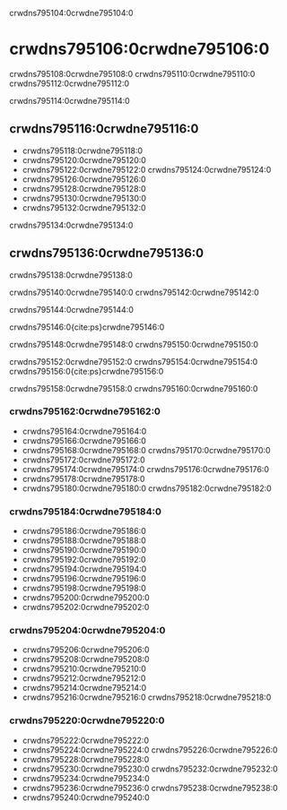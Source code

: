 crwdns795104:0crwdne795104:0
# crwdns795106:0crwdne795106:0

crwdns795108:0crwdne795108:0 crwdns795110:0crwdne795110:0 crwdns795112:0crwdne795112:0

crwdns795114:0crwdne795114:0
## crwdns795116:0crwdne795116:0

* crwdns795118:0crwdne795118:0
* crwdns795120:0crwdne795120:0
* crwdns795122:0crwdne795122:0 crwdns795124:0crwdne795124:0
* crwdns795126:0crwdne795126:0
* crwdns795128:0crwdne795128:0
* crwdns795130:0crwdne795130:0
* crwdns795132:0crwdne795132:0

crwdns795134:0crwdne795134:0
## crwdns795136:0crwdne795136:0

crwdns795138:0crwdne795138:0

crwdns795140:0crwdne795140:0 crwdns795142:0crwdne795142:0

crwdns795144:0crwdne795144:0

crwdns795146:0{cite:ps}crwdne795146:0

crwdns795148:0crwdne795148:0 crwdns795150:0crwdne795150:0

crwdns795152:0crwdne795152:0 crwdns795154:0crwdne795154:0 crwdns795156:0{cite:ps}crwdne795156:0

crwdns795158:0crwdne795158:0 crwdns795160:0crwdne795160:0

### crwdns795162:0crwdne795162:0

* crwdns795164:0crwdne795164:0
* crwdns795166:0crwdne795166:0
* crwdns795168:0crwdne795168:0 crwdns795170:0crwdne795170:0
* crwdns795172:0crwdne795172:0
* crwdns795174:0crwdne795174:0 crwdns795176:0crwdne795176:0
* crwdns795178:0crwdne795178:0
* crwdns795180:0crwdne795180:0 crwdns795182:0crwdne795182:0

### crwdns795184:0crwdne795184:0

* crwdns795186:0crwdne795186:0
* crwdns795188:0crwdne795188:0
* crwdns795190:0crwdne795190:0
* crwdns795192:0crwdne795192:0
* crwdns795194:0crwdne795194:0
* crwdns795196:0crwdne795196:0
* crwdns795198:0crwdne795198:0
* crwdns795200:0crwdne795200:0
* crwdns795202:0crwdne795202:0

### crwdns795204:0crwdne795204:0

* crwdns795206:0crwdne795206:0
* crwdns795208:0crwdne795208:0
* crwdns795210:0crwdne795210:0
* crwdns795212:0crwdne795212:0
* crwdns795214:0crwdne795214:0
* crwdns795216:0crwdne795216:0 crwdns795218:0crwdne795218:0

### crwdns795220:0crwdne795220:0

* crwdns795222:0crwdne795222:0
* crwdns795224:0crwdne795224:0 crwdns795226:0crwdne795226:0
* crwdns795228:0crwdne795228:0
* crwdns795230:0crwdne795230:0 crwdns795232:0crwdne795232:0
* crwdns795234:0crwdne795234:0
* crwdns795236:0crwdne795236:0 crwdns795238:0crwdne795238:0
* crwdns795240:0crwdne795240:0
